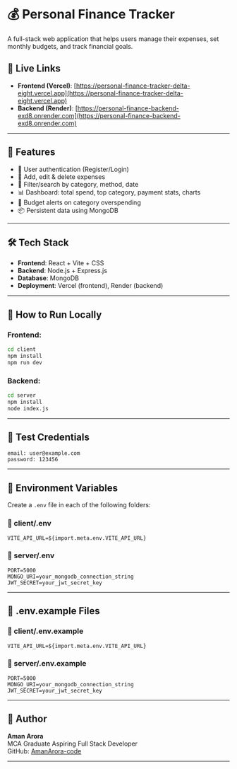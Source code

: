 # 💰 Personal Finance Tracker

A full-stack web application that helps users manage their expenses, set monthly budgets, and track financial goals.

## 🔗 Live Links

- **Frontend (Vercel)**: [https://personal-finance-tracker-delta-eight.vercel.app](https://personal-finance-tracker-delta-eight.vercel.app)
- **Backend (Render)**: [https://personal-finance-backend-exd8.onrender.com](https://personal-finance-backend-exd8.onrender.com)

---

## 🧰 Features

- 🔐 User authentication (Register/Login)
- 💸 Add, edit & delete expenses
- 🧾 Filter/search by category, method, date
- 📊 Dashboard: total spend, top category, payment stats, charts
- 🚨 Budget alerts on category overspending
- 📦 Persistent data using MongoDB

---

## 🛠️ Tech Stack

- **Frontend**: React + Vite + CSS
- **Backend**: Node.js + Express.js
- **Database**: MongoDB
- **Deployment**: Vercel (frontend), Render (backend)

---

## 🚀 How to Run Locally

### Frontend:

```bash
cd client
npm install
npm run dev
```

### Backend:

```bash
cd server
npm install
node index.js
```

---

## 🧪 Test Credentials

```
email: user@example.com
password: 123456
```

---

## 🧾 Environment Variables

Create a `.env` file in each of the following folders:

### 📁 client/.env

```env
VITE_API_URL=${import.meta.env.VITE_API_URL}
```

### 📁 server/.env

```env
PORT=5000
MONGO_URI=your_mongodb_connection_string
JWT_SECRET=your_jwt_secret_key
```

---

## 📁 .env.example Files

### 📁 client/.env.example

```env
VITE_API_URL=${import.meta.env.VITE_API_URL}
```

### 📁 server/.env.example

```env
PORT=5000
MONGO_URI=your_mongodb_connection_string
JWT_SECRET=your_jwt_secret_key
```

---

## 🙌 Author

**Aman Arora**  
MCA Graduate
Aspiring Full Stack Developer  
GitHub: [AmanArora-code](https://github.com/AmanArora-code)

---
